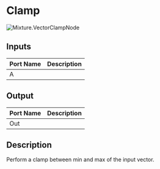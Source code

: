 # Clamp
![Mixture.VectorClampNode](../../images/Mixture.VectorClampNode.png)
## Inputs
Port Name | Description
--- | ---
A | 

## Output
Port Name | Description
--- | ---
Out | 

## Description
Perform a clamp between min and max of the input vector.

